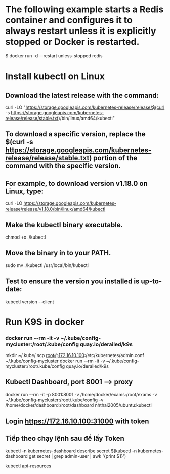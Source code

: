 # The following example starts a Redis container and configures it to always restart unless it is explicitly stopped or Docker is restarted.

$ docker run -d --restart unless-stopped redis


# Install kubectl on Linux

## Download the latest release with the command:

curl -LO "https://storage.googleapis.com/kubernetes-release/release/$(curl -s https://storage.googleapis.com/kubernetes-release/release/stable.txt)/bin/linux/amd64/kubectl"
## To download a specific version, replace the $(curl -s https://storage.googleapis.com/kubernetes-release/release/stable.txt) portion of the command with the specific version.

## For example, to download version v1.18.0 on Linux, type:

curl -LO https://storage.googleapis.com/kubernetes-release/release/v1.18.0/bin/linux/amd64/kubectl
## Make the kubectl binary executable.

chmod +x ./kubectl
## Move the binary in to your PATH.

sudo mv ./kubectl /usr/local/bin/kubectl
## Test to ensure the version you installed is up-to-date:

kubectl version --client

# Run K9S in docker
### docker run --rm -it -v ~/.kube/config-mycluster:/root/.kube/config quay.io/derailed/k9s

mkdir ~/.kube/
scp  root@172.16.10.100:/etc/kubernetes/admin.conf ~/.kube/config-mycluster
docker run --rm -it -v ~/.kube/config-mycluster:/root/.kube/config quay.io/derailed/k9s

## Kubectl Dashboard, port 8001 --> proxy
docker run --rm -it -p 8001:8001 -v /home/docker/exams:/root/exams -v ~/.kube/config-mycluster:/root/.kube/config -v /home/docker/dashboard:/root/dashboard nhthai2005/ubuntu:kubectl


## Login https://172.16.10.100:31000 with token
## Tiếp theo chạy lệnh sau để lấy Token

kubectl -n kubernetes-dashboard describe secret $(kubectl -n kubernetes-dashboard get secret | grep admin-user | awk '{print $1}')

kubectl api-resources